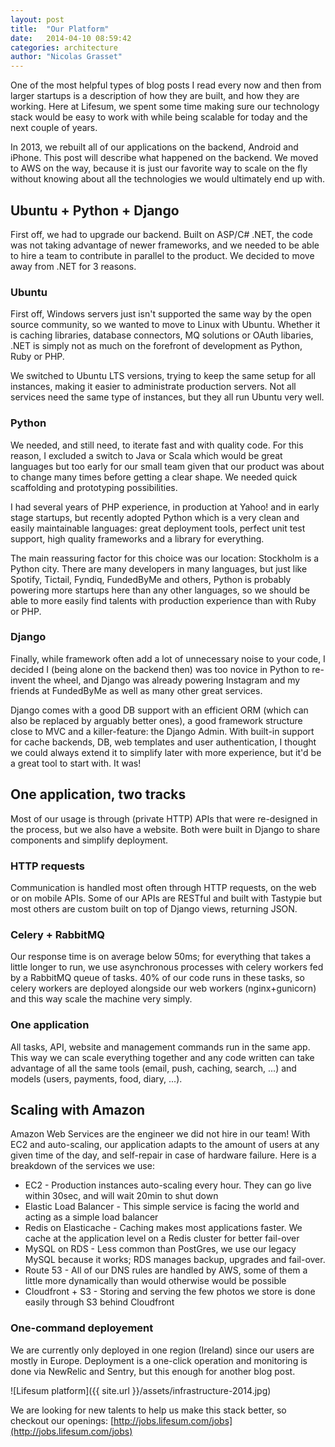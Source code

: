```yaml
---
layout: post
title:  "Our Platform"
date:   2014-04-10 08:59:42
categories: architecture
author: "Nicolas Grasset"
---
```


One of the most helpful types of blog posts I read every now and then from larger startups is a description of how they are built, and how they are working. Here at Lifesum, we spent some time making sure our technology stack would be easy to work with while being scalable for today and the next couple of years.

In 2013, we rebuilt all of our applications on the backend, Android and iPhone. This post will describe what happened on the backend. We moved to AWS on the way, because it is just our favorite way to scale on the fly without knowing about all the technologies we would ultimately end up with.

## Ubuntu + Python + Django

First off, we had to upgrade our backend. Built on ASP/C# .NET, the code was not taking advantage of newer frameworks, and we needed to be able to hire a team to contribute in parallel to the product. We decided to move away from .NET for 3 reasons.

### Ubuntu

First off, Windows servers just isn't supported the same way by the open source community, so we wanted to move to Linux with Ubuntu. Whether it is caching libraries, database connectors, MQ solutions or OAuth libaries, .NET is simply not as much on the forefront of development as Python, Ruby or PHP.

We switched to Ubuntu LTS versions, trying to keep the same setup for all instances, making it easier to administrate production servers. Not all services need the same type of instances, but they all run Ubuntu very well.


### Python

We needed, and still need, to iterate fast and with quality code. For this reason, I excluded a switch to Java or Scala which would be great languages but too early for our small team given that our product was about to change many times before getting a clear shape. We needed quick scaffolding and prototyping possibilities.

I had several years of PHP experience, in production at Yahoo! and in early stage startups, but recently adopted Python which is a very clean and easily maintainable languages: great deployment tools, perfect unit test support, high quality frameworks and a library for everything. 

The main reassuring factor for this choice was our location: Stockholm is a Python city. There are many developers in many languages, but just like Spotify, Tictail, Fyndiq, FundedByMe and others, Python is probably powering more startups here than any other languages, so we should be able to more easily find talents with production experience than with Ruby or PHP.


### Django

Finally, while framework often add a lot of unnecessary noise to your code, I decided I (being alone on the backend then) was too novice in Python to re-invent the wheel, and Django was already powering Instagram and my friends at FundedByMe as well as many other great services.

Django comes with a good DB support with an efficient ORM (which can also be replaced by arguably better ones), a good framework structure close to MVC and a killer-feature: the Django Admin. With built-in support for cache backends, DB, web templates and user authentication, I thought we could always extend it to simplify later with more experience, but it'd be a great tool to start with. It was!



## One application, two tracks

Most of our usage is through (private HTTP) APIs that were re-designed in the process, but we also have a website. Both were built in Django to share components and simplify deployment.

### HTTP requests

Communication is handled most often through HTTP requests, on the web or on mobile APIs. Some of our APIs are RESTful and built with Tastypie but most others are custom built on top of Django views, returning JSON. 

### Celery + RabbitMQ

Our response time is on average below 50ms; for everything that takes a little longer to run, we use asynchronous processes with celery workers fed by a RabbitMQ queue of tasks. 40% of our code runs in these tasks, so celery workers are deployed alongside our web workers (nginx+gunicorn) and this way scale the machine very simply.

### One application

All tasks, API, website and management commands run in the same app. This way we can scale everything together and any code written can take advantage of all the same tools (email, push, caching, search, ...) and models (users, payments, food, diary, ...).



## Scaling with Amazon

Amazon Web Services are the engineer we did not hire in our team! With EC2 and auto-scaling, our application adapts to the amount of users at any given time of the day, and self-repair in case of hardware failure. Here is a breakdown of the services we use:

* EC2 - Production instances auto-scaling every hour. They can go live within 30sec, and will wait 20min to shut down
* Elastic Load Balancer - This simple service is facing the world and acting as a simple load balancer
* Redis on Elasticache - Caching makes most applications faster. We cache at the application level on a Redis cluster for better fail-over
* MySQL on RDS - Less common than PostGres, we use our legacy MySQL because it works; RDS manages backup, upgrades and fail-over.
* Route 53 - All of our DNS rules are handled by AWS, some of them a little more dynamically than would otherwise would be possible
* Cloudfront + S3 - Storing and serving the few photos we store is done easily through S3 behind Cloudfront

### One-command deployement

We are currently only deployed in one region (Ireland) since our users are mostly in Europe. Deployment is a one-click operation and monitoring is done via NewRelic and Sentry, but this enough for another blog post.


![Lifesum platform]({{ site.url }}/assets/infrastructure-2014.jpg)


We are looking for new talents to help us make this stack better, so checkout our openings: [http://jobs.lifesum.com/jobs](http://jobs.lifesum.com/jobs)